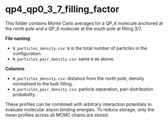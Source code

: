 # qp4_qp0_3_7_filling_factor

This folder contains Monte Carlo averages for a QP\_4 molecule anchored at the north pole and a QP\_0 molecule at the south pole at filling 3/7.

**File naming**
- `N_particles_density.csv`: `N` is the total number of particles in the configuration.
- `N_particles_pair_density.csv`: same `N` as above.

**Columns**
- `N_particles_density.csv`: distance from the north pole, density normalised to the bulk filling.
- `N_particles_pair_density.csv`: particle separation, pair-distribution probability.

These profiles can be combined with arbitrary interaction potentials to evaluate molecular anyon binding energies. To reduce storage, only the mean profiles across all MCMC chains are stored.
